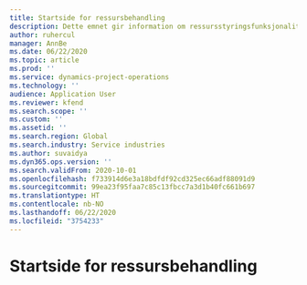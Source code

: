 ```yaml
---
title: Startside for ressursbehandling
description: Dette emnet gir information om ressursstyringsfunksjonaliteten i Dynamics 365 Project-operasjoner.
author: ruhercul
manager: AnnBe
ms.date: 06/22/2020
ms.topic: article
ms.prod: ''
ms.service: dynamics-project-operations
ms.technology: ''
audience: Application User
ms.reviewer: kfend
ms.search.scope: ''
ms.custom: ''
ms.assetid: ''
ms.search.region: Global
ms.search.industry: Service industries
ms.author: suvaidya
ms.dyn365.ops.version: ''
ms.search.validFrom: 2020-10-01
ms.openlocfilehash: f733914d6e3a18bdfdf92cd325ec66adf88091d9
ms.sourcegitcommit: 99ea23f95faa7c85c13fbcc7a3d1b40fc661b697
ms.translationtype: HT
ms.contentlocale: nb-NO
ms.lasthandoff: 06/22/2020
ms.locfileid: "3754233"
---
```

# <a name="resource-management-home-page"></a>Startside for ressursbehandling
